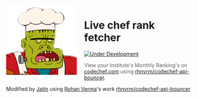 <img src="images/chefrank.png" align="left" width="192px" height="192px"/>
<img align="left" width="0" height="192px" hspace="10"/>

# Live chef rank fetcher

[![Under Development](https://img.shields.io/badge/under-development-orange.svg)](https://github.com/cezaraugusto/github-template-guidelines)

>View your Institute's Monthly Ranking's on [codechef.com](http://codechef.com) using [rhnvrm/codechef-api-bouncer](http://github.com/rhnvrm/codechef-api-bouncer).

 Modified </b> by <a href="https://github.com/jatin69/">Jatin</a> using <a href="http://rohanverma.net/"> Rohan Verma</a>'s work <a href="https://github.com/rhnvrm/chefrank">rhnvrm/codechef-api-bouncer</a>


